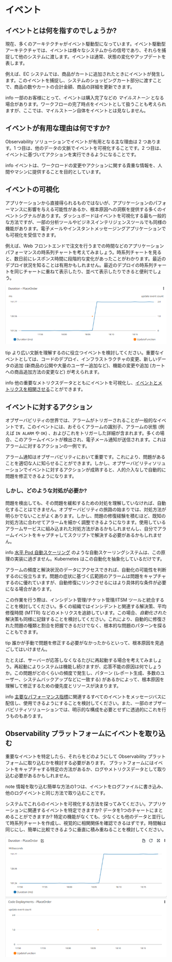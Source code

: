 # イベント

## イベントとは何を指すのでしょうか?
現在、多くのアーキテクチャがイベント駆動型になっています。イベント駆動型アーキテクチャでは、イベントは様々なシステムからの信号であり、それらを捕捉して他のシステムに渡します。イベントは通常、状態の変化やアップデートを表します。

例えば、EC システムでは、商品がカートに追加されたときにイベントが発生します。このイベントを捕捉し、システムのショッピングカート部分に渡すことで、商品の数やカートの合計金額、商品の詳細を更新できます。

info
一部のお客様にとって、イベントは購入完了などの *マイルストーン* となる場合があります。ワークフローの完了時点をイベントとして扱うことも考えられますが、ここでは、マイルストーン自体をイベントとは見なしません。


## イベントが有用な理由は何ですか?
Observability ソリューションでイベントが有用となる主な理由は 2 つあります。1 つ目は、他のデータの文脈でイベントを可視化することです。2 つ目は、イベントに基づいてアクションを実行できるようになることです。

info
イベントは、ワークロードの変更やアクションに関する貴重な情報を、人間やマシンに提供することを目的としています。


## イベントの可視化
アプリケーションから直接得られるものではないが、アプリケーションのパフォーマンスに影響を与える可能性があるか、根本原因への洞察を提供する多くのイベントシグナルがあります。ダッシュボードはイベントを可視化する最も一般的な方法ですが、一部の分析ツールやビジネスインテリジェンスツールでも同様の機能があります。電子メールやインスタントメッセージングアプリケーションでも可視化を受信できます。

例えば、Web フロントエンドで注文を行うまでの時間などのアプリケーションパフォーマンスの時系列チャートを考えてみましょう。時系列チャートを見ると、数日前にレスポンス時間に段階的な変化があったことがわかります。最近のデプロイ状況を知ることは有用かもしれません。最近のデプロイの時系列チャートを同じチャートに重ねて表示したり、並べて表示したりできると便利でしょう。

![Visualizing events](images/visualizing_events.png)

tip
	より広い文脈を理解するのに役立つイベントを検討してください。重要なイベントとしては、コードのデプロイ、インフラストラクチャの変更、新しいデータの追加 (新商品の公開や大量のユーザー追加など)、機能の変更や追加 (カートへの商品追加方法の変更など) が考えられます。


info
	他の重要なメトリクスデータとともにイベントを可視化し、[イベントとメトリクスを相関させる](../signals/metrics/#correlate-with-operational-metric-data)ことができます。


## イベントに対するアクション
オブザーバビリティの世界では、アラームがトリガーされることが一般的なイベントです。このイベントには、おそらくアラームの識別子、アラームの状態 (例えば `IN ALARM` や `OK`) 、およびこれをトリガーした詳細が含まれます。多くの場合、このアラームイベントが検出され、電子メール通知が送信されます。これはアラームに対するアクションの一例です。

アラーム通知はオブザーバビリティにおいて重要です。これにより、問題があることを適切な人に知らせることができます。しかし、オブザーバビリティソリューションでイベントに対するアクションが成熟すると、人的介入なしで自動的に問題を修正できるようになります。

### しかし、どのような対処が必要か?
問題を検出しても、その問題を緩和するための対処を理解していなければ、自動化することはできません。オブザーバビリティの旅路の始まりでは、対処方法が明らかでないことがよくあります。しかし、問題の修復経験を積むほど、既知の対処方法に合わせてアラームを細かく調整できるようになります。使用しているアラームサービスに組み込まれた対処方法があるかもしれませんし、自分でアラームイベントをキャプチャしてスクリプトで解決する必要があるかもしれません。

info
[水平 Pod 自動スケーリング](https://kubernetes.io/docs/tasks/run-application/horizontal-pod-autoscale/) のような自動スケーリングシステムは、この原理の実装に過ぎません。Kubernetes はこの自動化を抽象化しているだけです。


アラームの頻度と解決状況のデータにアクセスできれば、自動化の可能性を判断するのに役立ちます。問題の症状に基づく広範囲のアラームは問題をキャプチャするのに優れていますが、自動修復にリンクさせるにはより具体的な条件が必要になる場合があります。

この作業を行う際は、インシデント管理/チケット管理/ITSM ツールと統合することを検討してください。多くの組織ではインシデントと関連する解決策、平均修復時間 (MTTR) などのメトリクスを追跡しています。この場合、*自動化された*解決策も同様に記録することを検討してください。これにより、自動的に修復された問題の種類と割合を把握できるだけでなく、根本的な問題のパターンを探ることもできます。

tip
誰かが手動で問題を修正する必要がなかったからといって、根本原因を見過ごしてはいけません。


たとえば、サーバーが応答しなくなるたびに再起動する場合を考えてみましょう。再起動によりシステムは機能し続けますが、応答不能の原因は何でしょうか。この問題がどのくらいの頻度で発生し、パターン (レポート生成、多数のユーザー、システムバックアップなどに一致する) があるかによって、根本原因を理解して修正するための優先度とリソースが決まります。

info
[主要なパフォーマンス指標](../signals/metrics/#know-your-key-performance-indicatorskpis-and-measure-them)に関連するすべてのイベントをメッセージバスに配信し、使用できるようにすることを検討してください。また、一部のオブザーバビリティソリューションでは、明示的な構成を必要とせずに透過的にこれを行うものもあります。


## Observability プラットフォームにイベントを取り込む
重要なイベントを特定したら、それらをどのようにして Observability プラットフォームに取り込むかを検討する必要があります。
プラットフォームにはイベントをキャプチャする特定の方法があるか、ログやメトリクスデータとして取り込む必要があるかもしれません。

note
情報を取り込む簡単な方法の1つは、イベントをログファイルに書き込み、他のログイベントと同じ方法で取り込むことです。


システムでこれらのイベントを可視化する方法を探ってみてください。アプリケーションに関連するイベントを特定できますか? データを1つのチャートにまとめることができますか? 特定の機能がなくても、少なくとも他のデータと並行して時系列チャートを作成し、視覚的に相関関係を確認できるはずです。時間軸は同じにし、簡単に比較できるように垂直に積み重ねることを検討してください。

![スタックされたチャートとしてイベントを可視化する](images/visualizing_events_stacked.png)
